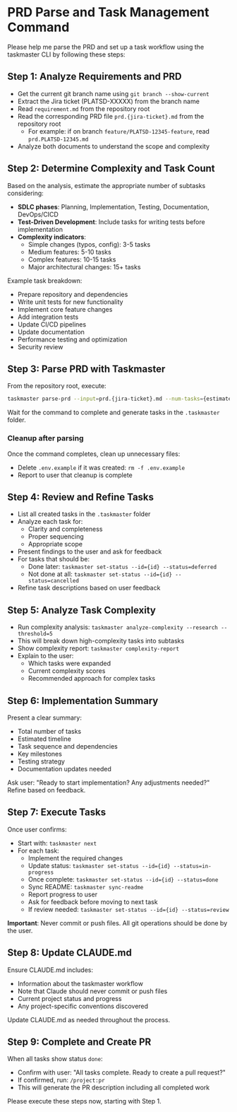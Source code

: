 # PRD Parse and Task Management Command

Please help me parse the PRD and set up a task workflow using the taskmaster CLI by following these steps:

## Step 1: Analyze Requirements and PRD
- Get the current git branch name using `git branch --show-current`
- Extract the Jira ticket (PLATSD-XXXXX) from the branch name
- Read `requirement.md` from the repository root
- Read the corresponding PRD file `prd.{jira-ticket}.md` from the repository root
  - For example: if on branch `feature/PLATSD-12345-feature`, read `prd.PLATSD-12345.md`
- Analyze both documents to understand the scope and complexity

## Step 2: Determine Complexity and Task Count
Based on the analysis, estimate the appropriate number of subtasks considering:
- **SDLC phases**: Planning, Implementation, Testing, Documentation, DevOps/CICD
- **Test-Driven Development**: Include tasks for writing tests before implementation
- **Complexity indicators**:
  - Simple changes (typos, config): 3-5 tasks
  - Medium features: 5-10 tasks
  - Complex features: 10-15 tasks
  - Major architectural changes: 15+ tasks

Example task breakdown:
- Prepare repository and dependencies
- Write unit tests for new functionality
- Implement core feature changes
- Add integration tests
- Update CI/CD pipelines
- Update documentation
- Performance testing and optimization
- Security review

## Step 3: Parse PRD with Taskmaster
From the repository root, execute:
```bash
taskmaster parse-prd --input=prd.{jira-ticket}.md --num-tasks={estimated-number}
```
Wait for the command to complete and generate tasks in the `.taskmaster` folder.

### Cleanup after parsing
Once the command completes, clean up unnecessary files:
- Delete `.env.example` if it was created: `rm -f .env.example`
- Report to user that cleanup is complete

## Step 4: Review and Refine Tasks
- List all created tasks in the `.taskmaster` folder
- Analyze each task for:
  - Clarity and completeness
  - Proper sequencing
  - Appropriate scope
- Present findings to the user and ask for feedback
- For tasks that should be:
  - Done later: `taskmaster set-status --id={id} --status=deferred`
  - Not done at all: `taskmaster set-status --id={id} --status=cancelled`
- Refine task descriptions based on user feedback

## Step 5: Analyze Task Complexity
- Run complexity analysis: `taskmaster analyze-complexity --research --threshold=5`
- This will break down high-complexity tasks into subtasks
- Show complexity report: `taskmaster complexity-report`
- Explain to the user:
  - Which tasks were expanded
  - Current complexity scores
  - Recommended approach for complex tasks

## Step 6: Implementation Summary
Present a clear summary:
- Total number of tasks
- Estimated timeline
- Task sequence and dependencies
- Key milestones
- Testing strategy
- Documentation updates needed

Ask user: "Ready to start implementation? Any adjustments needed?"
Refine based on feedback.

## Step 7: Execute Tasks
Once user confirms:
- Start with: `taskmaster next`
- For each task:
  - Implement the required changes
  - Update status: `taskmaster set-status --id={id} --status=in-progress`
  - Once complete: `taskmaster set-status --id={id} --status=done`
  - Sync README: `taskmaster sync-readme`
  - Report progress to user
  - Ask for feedback before moving to next task
  - If review needed: `taskmaster set-status --id={id} --status=review`

**Important**: Never commit or push files. All git operations should be done by the user.

## Step 8: Update CLAUDE.md
Ensure CLAUDE.md includes:
- Information about the taskmaster workflow
- Note that Claude should never commit or push files
- Current project status and progress
- Any project-specific conventions discovered

Update CLAUDE.md as needed throughout the process.

## Step 9: Complete and Create PR
When all tasks show status `done`:
- Confirm with user: "All tasks complete. Ready to create a pull request?"
- If confirmed, run: `/project:pr`
- This will generate the PR description including all completed work

Please execute these steps now, starting with Step 1.